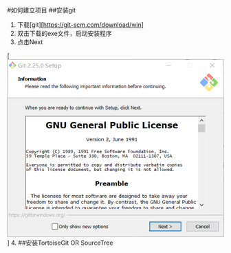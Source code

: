 #如何建立项目
##安装git
1. 下载[git][https://git-scm.com/download/win]
2. 双击下载的exe文件，启动安装程序
3. 点击Next

[![](./img/01_git_installation_01.png)]
4. 
##安装TortoiseGit OR SourceTree
